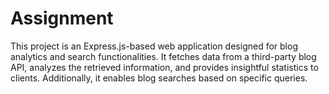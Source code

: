 # Assignment
This project is an Express.js-based web application designed for blog analytics and search functionalities. It fetches data from a third-party blog API, analyzes the retrieved information, and provides insightful statistics to clients. Additionally, it enables blog searches based on specific queries.
